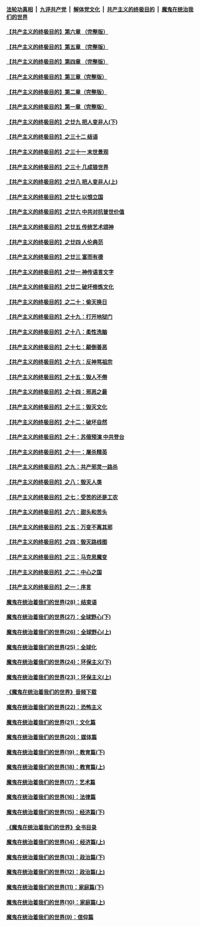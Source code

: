 ####  [法轮功真相](../../../../basic/blob/master/README.md?t=07040231) &nbsp;|&nbsp; [九评共产党](../../../../9ping.md/blob/master/README.md?t=07040231) &nbsp;|&nbsp; [解体党文化](../../../../jtdwh.md/blob/master/README.md?t=07040231)  &nbsp;|&nbsp; [共产主义的终极目的](../../../../gczydzjmd.md/blob/master/README.md?t=07040231) &nbsp;|&nbsp; [魔鬼在统治我们的世界](../../../../mgztzwmdsj.md/blob/master/README.md?t=07040231) 

#### [【共产主义的终极目的】第六章 （完整版）](../pages/nsc422/n11428913.md?t=07040231) 

#### [【共产主义的终极目的】第五章 （完整版）](../pages/nsc422/n11428912.md?t=07040231) 

#### [【共产主义的终极目的】第四章 （完整版）](../pages/nsc422/n11428907.md?t=07040231) 

#### [【共产主义的终极目的】第三章（完整版）](../pages/nsc422/n11428848.md?t=07040231) 

#### [【共产主义的终极目的】第二章（完整版）](../pages/nsc422/n11428831.md?t=07040231) 

#### [【共产主义的终极目的】第一章（完整版）](../pages/nsc422/n11417651.md?t=07040231) 

#### [【共产主义的终极目的】之廿九 把人变非人(下)](../pages/nsc422/n11344140.md?t=07040231) 

#### [【共产主义的终极目的】之三十二 结语](../pages/nsc422/n11360535.md?t=07040231) 

#### [【共产主义的终极目的】之三十一 末世景观](../pages/nsc422/n11351129.md?t=07040231) 

#### [【共产主义的终极目的】之三十 几成狼世界](../pages/nsc422/n11348280.md?t=07040231) 

#### [【共产主义的终极目的】之廿八 把人变非人(上)](../pages/nsc422/n11340492.md?t=07040231) 

#### [【共产主义的终极目的】之廿七 以恨立国](../pages/nsc422/n11336944.md?t=07040231) 

#### [【共产主义的终极目的】之廿六 中共对抗普世价值](../pages/nsc422/n11324785.md?t=07040231) 

#### [【共产主义的终极目的】之廿五 传统艺术颂神](../pages/nsc422/n11296396.md?t=07040231) 

#### [【共产主义的终极目的】之廿四 人伦典范](../pages/nsc422/n11296397.md?t=07040231) 

#### [【共产主义的终极目的】之廿三 富而有德](../pages/nsc422/n11283598.md?t=07040231) 

#### [【共产主义的终极目的】之廿一 神传语言文字](../pages/nsc422/n11263265.md?t=07040231) 

#### [【共产主义的终极目的】之廿二 破坏修炼文化](../pages/nsc422/n11245728.md?t=07040231) 

#### [【共产主义的终极目的】之二十：偷天换日](../pages/nsc422/n11238846.md?t=07040231) 

#### [【共产主义的终极目的】之十九：打开地狱门](../pages/nsc422/n11206376.md?t=07040231) 

#### [【共产主义的终极目的】之十八：柔性洗脑](../pages/nsc422/n11199994.md?t=07040231) 

#### [【共产主义的终极目的】之十七：颠倒善恶](../pages/nsc422/n11179782.md?t=07040231) 

#### [【共产主义的终极目的】之十六：反神骂祖宗](../pages/nsc422/n11166798.md?t=07040231) 

#### [【共产主义的终极目的】之十五：毁人不倦](../pages/nsc422/n11166792.md?t=07040231) 

#### [【共产主义的终极目的】之十四：邪恶之最](../pages/nsc422/n11150249.md?t=07040231) 

#### [【共产主义的终极目的】之十三：毁灭文化](../pages/nsc422/n11135227.md?t=07040231) 

#### [【共产主义的终极目的】之十二：破坏自然](../pages/nsc422/n11135214.md?t=07040231) 

#### [【共产主义的终极目的】之十：苏俄预演 中共登台](../pages/nsc422/n11118424.md?t=07040231) 

#### [【共产主义的终极目的】之十一：屠杀精英](../pages/nsc422/n11118442.md?t=07040231) 

#### [【共产主义的终极目的】之九：共产邪灵一路杀](../pages/nsc422/n11114139.md?t=07040231) 

#### [【共产主义的终极目的】之八：毁灭人类](../pages/nsc422/n11108503.md?t=07040231) 

#### [【共产主义的终极目的】之七：受苦的还是工农](../pages/nsc422/n11101809.md?t=07040231) 

#### [【共产主义的终极目的】之六：甜头和苦头](../pages/nsc422/n11096971.md?t=07040231) 

#### [【共产主义的终极目的】之五：万变不离其邪](../pages/nsc422/n11091285.md?t=07040231) 

#### [【共产主义的终极目的】之四：毁灭路线图](../pages/nsc422/n11086284.md?t=07040231) 

#### [【共产主义的终极目的】之三：马克思魔变](../pages/nsc422/n11061941.md?t=07040231) 

#### [【共产主义的终极目的】之二：中心之国](../pages/nsc422/n11047728.md?t=07040231) 

#### [【共产主义的终极目的】之一：序言](../pages/nsc422/n11086077.md?t=07040231) 

#### [魔鬼在统治着我们的世界(28)：结束语](../pages/nsc422/n10936246.md?t=07040231) 

#### [魔鬼在统治着我们的世界(27)：全球野心(下)](../pages/nsc422/n10928319.md?t=07040231) 

#### [魔鬼在统治着我们的世界(26)：全球野心(上)](../pages/nsc422/n10900318.md?t=07040231) 

#### [魔鬼在统治着我们的世界(25)：全球化](../pages/nsc422/n10788205.md?t=07040231) 

#### [魔鬼在统治着我们的世界(24)：环保主义(下)](../pages/nsc422/n10695307.md?t=07040231) 

#### [魔鬼在统治着我们的世界(23)：环保主义(上)](../pages/nsc422/n10688613.md?t=07040231) 

#### [《魔鬼在统治着我们的世界》音频下载](../pages/nsc422/n10635553.md?t=07040231) 

#### [魔鬼在统治着我们的世界(22)：恐怖主义](../pages/nsc422/n10614727.md?t=07040231) 

#### [魔鬼在统治着我们的世界(21)：文化篇](../pages/nsc422/n10597706.md?t=07040231) 

#### [魔鬼在统治着我们的世界(20)：媒体篇](../pages/nsc422/n10586579.md?t=07040231) 

#### [魔鬼在统治着我们的世界(19)：教育篇(下)](../pages/nsc422/n10564808.md?t=07040231) 

#### [魔鬼在统治着我们的世界(18)：教育篇(上)](../pages/nsc422/n10526970.md?t=07040231) 

#### [魔鬼在统治着我们的世界(17)：艺术篇](../pages/nsc422/n10499093.md?t=07040231) 

#### [魔鬼在统治着我们的世界(16)：法律篇](../pages/nsc422/n10485969.md?t=07040231) 

#### [魔鬼在统治着我们的世界(15)：经济篇(下)](../pages/nsc422/n10469975.md?t=07040231) 

#### [《魔鬼在统治着我们的世界》全书目录](../pages/nsc422/n10464261.md?t=07040231) 

#### [魔鬼在统治着我们的世界(14)：经济篇(上)](../pages/nsc422/n10457370.md?t=07040231) 

#### [魔鬼在统治着我们的世界(13)：政治篇(下)](../pages/nsc422/n10448270.md?t=07040231) 

#### [魔鬼在统治着我们的世界(12)：政治篇(上)](../pages/nsc422/n10444576.md?t=07040231) 

#### [魔鬼在统治着我们的世界(11)：家庭篇(下)](../pages/nsc422/n10440961.md?t=07040231) 

#### [魔鬼在统治着我们的世界(10)：家庭篇(上)](../pages/nsc422/n10435448.md?t=07040231) 

#### [魔鬼在统治着我们的世界(9)：信仰篇](../pages/nsc422/n10432159.md?t=07040231) 

